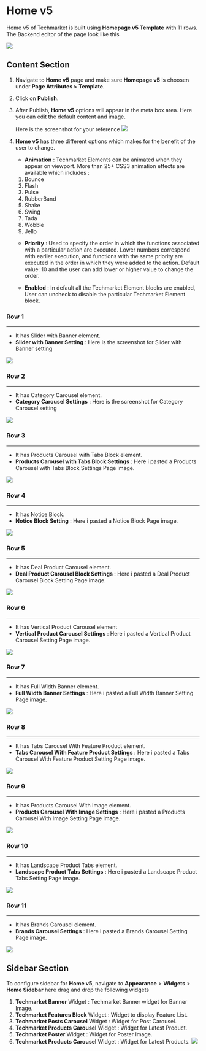 # Home v5

Home v5 of Techmarket is built using **Homepage v5 Template** with 11 rows. The  Backend editor of the page look like this

![](http://transvelo.github.io/docs/techmarket/images/home-v5-setting.png)

## Content Section

1. Navigate to **Home v5** page and make sure **Homepage v5** is choosen under **Page Attributes > Template**.
2. Click on **Publish**.
3. After Publish, **Home v5** options will appear in the meta box area. Here you can edit the default content and image.

    Here is the screenshot for your reference
    ![](http://transvelo.github.io/docs/techmarket/images/home-v5-option.png)

4. **Home v5** has three different options which makes for the benefit of the user to change.

    * **Animation** : Techmarket Elements can be animated when they appear on viewport. More than 25+ CSS3 animation effects are available which includes :

    1. Bounce
    2. Flash
    3. Pulse
    4. RubberBand
    5. Shake
    6. Swing
    7. Tada
    8. Wobble
    9. Jello

    * **Priority** : Used to specify the order in which the functions associated with a particular action are executed. Lower numbers correspond with earlier execution, and functions with the same priority are executed in the order in which they were added to the action. Default value: 10 and the user can add lower or higher value to change the order.

    * **Enabled** : In default all the Techmarket Element blocks are enabled, User can uncheck to disable the particular Techmarket Element block.

### Row 1
---
* It has Slider with Banner element.
* **Slider with Banner Setting** : Here is the screenshot for Slider with Banner setting

![](http://transvelo.github.io/docs/techmarket/images/home5-1st-block.png)

### Row 2
---
* It has Category Carousel element.
* **Category Carousel Settings** : Here is the screenshot for Category Carousel setting

![](http://transvelo.github.io/docs/techmarket/images/home5-2nd-block.png)


### Row 3
---
* It has Products Carousel with Tabs Block element.
* **Products Carousel with Tabs Block Settings** : Here i pasted a Products Carousel with Tabs Block Settings Page image.

![](http://transvelo.github.io/docs/techmarket/images/home5-3rd-block.png)

### Row 4
---
* It has Notice Block.
* **Notice Block Setting** : Here i pasted a Notice Block Page image.

![](http://transvelo.github.io/docs/techmarket/images/notice-block.png)

### Row 5
---
* It has Deal Product Carousel element.
* **Deal Product Carousel Block Settings** : Here i pasted a Deal Product Carousel Block Setting Page image.

![](http://transvelo.github.io/docs/techmarket/images/home5-5th-block.png)

### Row 6
---
* It has Vertical Product Carousel element
* **Vertical Product Carousel Settings** : Here i pasted a Vertical Product Carousel Setting Page image.

![](http://transvelo.github.io/docs/techmarket/images/home5-6th-block.png)

### Row 7
---
* It has Full Width Banner element.
* **Full Width Banner Settings** : Here i pasted a Full Width Banner Setting Page image.

![](http://transvelo.github.io/docs/techmarket/images/home5-7th-block.png)

### Row 8
---
* It has Tabs Carousel With Feature Product element.
* **Tabs Carousel With Feature Product Settings** : Here i pasted a Tabs Carousel With Feature Product Setting Page image.

![](http://transvelo.github.io/docs/techmarket/images/home5-8th-block.png)

### Row 9
---
* It has Products Carousel With Image element.
* **Products Carousel With Image Settings** : Here i pasted a Products Carousel With Image Setting Page image.

![](http://transvelo.github.io/docs/techmarket/images/home5-9th-block.png)

### Row 10
---
* It has Landscape Product Tabs element.
* **Landscape Product Tabs Settings** : Here i pasted a Landscape Product Tabs Setting Page image.

![](http://transvelo.github.io/docs/techmarket/images/home5-10th-block.png)

### Row 11
---
* It has Brands Carousel element.
* **Brands Carousel Settings** : Here i pasted a Brands Carousel Setting Page image.

![](http://transvelo.github.io/docs/techmarket/images/homepage-brands-carousel-setting.png)


## Sidebar Section

To configure sidebar for **Home v5**, navigate to **Appearance** > **Widgets** > **Home Sidebar** here drag and drop the following widgets

1. **Techmarket Banner** Widget : Techmarket Banner widget for Banner Image.
2. **Techmarket Features Block** Widget : Widget to display Feature List.
3. **Techmarket Posts Carousel** Widget :  Widget for Post Carousel.
4. **Techmarket Products Carousel** Widget : Widget for Latest Product.
5. **Techmarket Poster** Widget : Widget for Poster Image.
6. **Techmarket Products Carousel** Widget : Widget for Latest Products.
![](http://transvelo.github.io/docs/techmarket/images/home-sidebar-setting.png)

